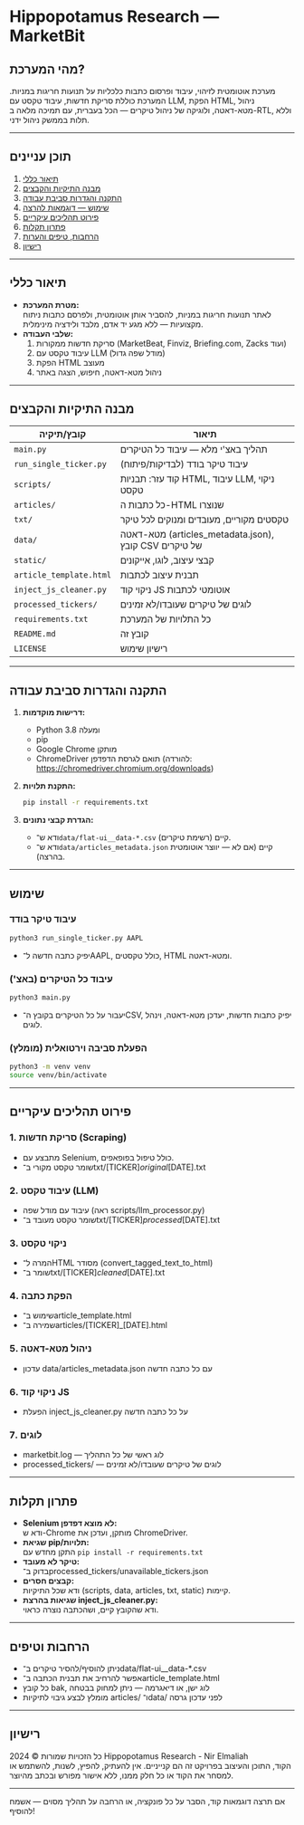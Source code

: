 # Hippopotamus Research — MarketBit

## מהי המערכת?
מערכת אוטומטית לזיהוי, עיבוד ופרסום כתבות כלכליות על תנועות חריגות במניות. המערכת כוללת סריקת חדשות, עיבוד טקסט עם LLM, הפקת HTML, ניהול מטא-דאטה, ולוגיקה של ניהול טיקרים — הכל בעברית, עם תמיכה מלאה ב-RTL, וללא תלות בממשק ניהול ידני.

---

## תוכן עניינים
1. [תיאור כללי](#תיאור-כללי)
2. [מבנה התיקיות והקבצים](#מבנה-התיקיות-והקבצים)
3. [התקנה והגדרות סביבת עבודה](#התקנה-והגדרות-סביבת-עבודה)
4. [שימוש — דוגמאות להרצה](#שימוש)
5. [פירוט תהליכים עיקריים](#פירוט-תהליכים-עיקריים)
6. [פתרון תקלות](#פתרון-תקלות)
7. [הרחבות, טיפים והערות](#הרחבות-וטיפים)
8. [רישיון](#רישיון)

---

## תיאור כללי

- **מטרת המערכת:**  
  לאתר תנועות חריגות במניות, להסביר אותן אוטומטית, ולפרסם כתבות ניתוח מקצועיות — ללא מגע יד אדם, מלבד ולידציה מינימלית.
- **שלבי העבודה:**  
  1. סריקת חדשות ממקורות (MarketBeat, Finviz, Briefing.com, Zacks ועוד)
  2. עיבוד טקסט עם LLM (מודל שפה גדול)
  3. הפקת HTML מעוצב
  4. ניהול מטא-דאטה, חיפוש, הצגה באתר

---

## מבנה התיקיות והקבצים

| קובץ/תיקיה                | תיאור |
|---------------------------|-------|
| `main.py`                 | תהליך באצ'י מלא — עיבוד כל הטיקרים |
| `run_single_ticker.py`    | עיבוד טיקר בודד (לבדיקות/פיתוח) |
| `scripts/`                | קוד עזר: תבניות HTML, עיבוד LLM, ניקוי טקסט |
| `articles/`               | כל כתבות ה-HTML שנוצרו |
| `txt/`                    | טקסטים מקוריים, מעובדים ומנוקים לכל טיקר |
| `data/`                   | מטא-דאטה (articles_metadata.json), קובץ CSV של טיקרים |
| `static/`                 | קבצי עיצוב, לוגו, אייקונים |
| `article_template.html`    | תבנית עיצוב לכתבות |
| `inject_js_cleaner.py`    | ניקוי קוד JS אוטומטי לכתבות |
| `processed_tickers/`      | לוגים של טיקרים שעובדו/לא זמינים |
| `requirements.txt`        | כל התלויות של המערכת |
| `README.md`               | קובץ זה |
| `LICENSE`                 | רישיון שימוש |

---

## התקנה והגדרות סביבת עבודה

1. **דרישות מוקדמות:**
   - Python 3.8 ומעלה
   - pip
   - Google Chrome מותקן
   - ChromeDriver תואם לגרסת הדפדפן (להורדה: https://chromedriver.chromium.org/downloads)

2. **התקנת תלויות:**
   ```bash
   pip install -r requirements.txt
   ```

3. **הגדרת קבצי נתונים:**
   - ודא ש־`data/flat-ui__data-*.csv` קיים (רשימת טיקרים).
   - ודא ש־`data/articles_metadata.json` קיים (אם לא — יווצר אוטומטית בהרצה).

---

## שימוש

### עיבוד טיקר בודד
```bash
python3 run_single_ticker.py AAPL
```
- יפיק כתבה חדשה ל־AAPL, כולל טקסטים, HTML ומטא-דאטה.

### עיבוד כל הטיקרים (באצ')
```bash
python3 main.py
```
- יעבור על כל הטיקרים בקובץ ה־CSV, יפיק כתבות חדשות, יעדכן מטא-דאטה, וינהל לוגים.

### הפעלת סביבה וירטואלית (מומלץ)
```bash
python3 -m venv venv
source venv/bin/activate
```

---

## פירוט תהליכים עיקריים

### 1. סריקת חדשות (Scraping)
- מתבצע עם Selenium, כולל טיפול בפופאפים.
- שומר טקסט מקורי ב־txt/[TICKER]_original_[DATE].txt

### 2. עיבוד טקסט (LLM)
- עיבוד עם מודל שפה (ראה scripts/llm_processor.py)
- שומר טקסט מעובד ב־txt/[TICKER]_processed_[DATE].txt

### 3. ניקוי טקסט
- המרה ל־HTML מסודר (convert_tagged_text_to_html)
- שומר ב־txt/[TICKER]_cleaned_[DATE].txt

### 4. הפקת כתבה
- שימוש ב־article_template.html
- שמירה ב־articles/[TICKER]_[DATE].html

### 5. ניהול מטא-דאטה
- עדכון data/articles_metadata.json עם כל כתבה חדשה

### 6. ניקוי קוד JS
- הפעלת inject_js_cleaner.py על כל כתבה חדשה

### 7. לוגים
- marketbit.log — לוג ראשי של כל התהליך
- processed_tickers/ — לוגים של טיקרים שעובדו/לא זמינים

---

## פתרון תקלות

- **Selenium לא מוצא דפדפן:**  
  ודא ש-Chrome מותקן, ועדכן את ChromeDriver.
- **שגיאת pip/תלויות:**  
  התקן מחדש עם `pip install -r requirements.txt`
- **טיקר לא מעובד:**  
  בדוק ב־processed_tickers/unavailable_tickers.json
- **קבצים חסרים:**  
  ודא שכל התיקיות (scripts, data, articles, txt, static) קיימות.
- **שגיאות בהרצת inject_js_cleaner.py:**  
  ודא שהקובץ קיים, ושהכתבה נוצרה כראוי.

---

## הרחבות וטיפים

- ניתן להוסיף/להסיר טיקרים ב־data/flat-ui__data-*.csv
- אפשר להרחיב את תבנית הכתבה ב־article_template.html
- כל קובץ bak, לוג ישן, או דיאגרמה — ניתן למחוק בבטחה
- מומלץ לבצע גיבוי לתיקיות articles/ ו־data/ לפני עדכון גרסה

---

## רישיון

כל הזכויות שמורות © 2024 Hippopotamus Research - Nir Elmaliah  
הקוד, התוכן והעיצוב בפרויקט זה הם קנייניים. אין להעתיק, להפיץ, לשנות, להשתמש או למסחר את הקוד או כל חלק ממנו, ללא אישור מפורש ובכתב מהיוצר.

---

אם תרצה דוגמאות קוד, הסבר על כל פונקציה, או הרחבה על תהליך מסוים — אשמח להוסיף!

